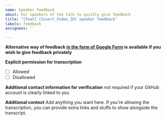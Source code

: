 ```yaml
---
name: Speaker Feedback
about: For speakers of the talk to quickly give feedback
title: "[feat] [Insert_Video_ID] speaker feedback"
labels: feedback
assignees: ''

---
```


**Alternative way of feedback [in the form of Google Form](https://forms.gle/D68jU5FmAKoXMwhc6) is available if you wish to give feedback privately**

**Explicit permission for transcription**
- [ ] Allowed
- [ ] Disallowed

**Additional contact information for verification**
not required if your GitHub account is clearly linked to you

**Additional context**
Add anything you want here. If you're allowing the transcription, you can provide extra links and stuffs to show alongside the transcript.
